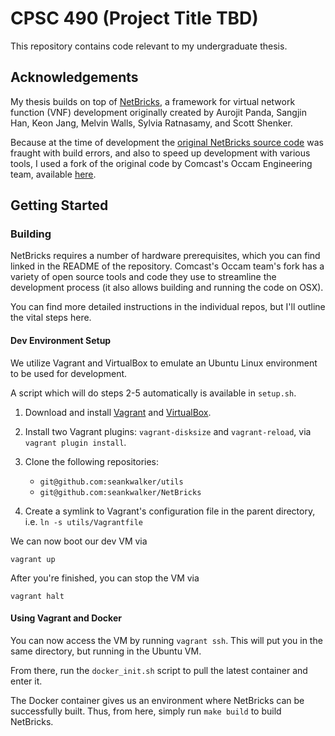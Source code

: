 # CPSC 490 (Project Title TBD)

This repository contains code relevant to my undergraduate thesis.

## Acknowledgements

My thesis builds on top of [NetBricks](http://netbricks.io/), a framework for virtual network function (VNF) development originally created by Aurojit Panda, Sangjin Han, Keon Jang, Melvin Walls, Sylvia Ratnasamy, and Scott Shenker.

Because at the time of development the [original NetBricks source code](https://github.com/netsys/netbricks) was fraught with build errors, and also to speed up development with various tools, I used a fork of the original code by Comcast's Occam Engineering team, available [here](https://github.com/williamofockham/NetBricks).

## Getting Started

### Building

NetBricks requires a number of hardware prerequisites, which you can find linked in the README of the repository. Comcast's Occam team's fork has a variety of open source tools and code they use to streamline the development process (it also allows building and running the code on OSX).

You can find more detailed instructions in the individual repos, but I'll outline the vital steps here.

#### Dev Environment Setup

We utilize Vagrant and VirtualBox to emulate an Ubuntu Linux environment to be used for development.

A script which will do steps 2-5 automatically is available in `setup.sh`.

1. Download and install [Vagrant](https://www.vagrantup.com/downloads.html) and [VirtualBox](https://www.virtualbox.org/wiki/Downloads).

2. Install two Vagrant plugins: `vagrant-disksize` and `vagrant-reload`, via `vagrant plugin install`.

3. Clone the following repositories:

   - `git@github.com:seankwalker/utils`
   - `git@github.com:seankwalker/NetBricks`

4. Create a symlink to Vagrant's configuration file in the parent directory, i.e. `ln -s utils/Vagrantfile`

We can now boot our dev VM via

`vagrant up`

After you're finished, you can stop the VM via

`vagrant halt`

#### Using Vagrant and Docker

You can now access the VM by running `vagrant ssh`. This will put you in the same directory, but running in the Ubuntu VM.

From there, run the `docker_init.sh` script to pull the latest container and enter it.

The Docker container gives us an environment where NetBricks can be successfully built. Thus, from here, simply run `make build` to build NetBricks.
